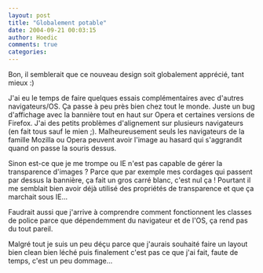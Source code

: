 ```yaml
---
layout: post
title: "Globalement potable"
date: 2004-09-21 00:03:15
author: Hoedic
comments: true
categories: 
---
```



Bon, il semblerait que ce nouveau design soit globalement apprécié, tant mieux :)

J'ai eu le temps de faire quelques essais complémentaires avec d'autres navigateurs/OS. Ça passe à peu près bien chez tout le monde. Juste un bug d'affichage avec la bannière tout en haut sur Opera et certaines versions de Firefox. J'ai des petits problèmes d'alignement sur plusieurs navigateurs (en fait tous sauf le mien ;). Malheureusement seuls les navigateurs de la famille Mozilla ou Opera peuvent avoir l'image au hasard qui s'aggrandit quand on passe la souris dessus.

Sinon est-ce que je me trompe ou IE n'est pas capable de gérer la transparence d'images ? Parce que par exemple mes cordages qui passent par dessus la bannière, ça fait un gros carré blanc, c'est nul ça ! Pourtant il me semblait bien avoir déjà utilisé des propriétés de transparence et que ça marchait sous IE...

Faudrait aussi que j'arrive à comprendre comment fonctionnent les classes de police parce que dépendemment du navigateur et de l'OS, ça rend pas du tout pareil.

Malgré tout je suis un peu déçu parce que j'aurais souhaité faire un layout bien clean bien léché puis finalement c'est pas ce que j'ai fait, faute de temps, c'est un peu dommage...